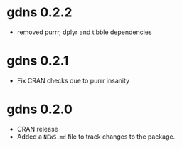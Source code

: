 # gdns 0.2.2

* removed purrr, dplyr and tibble dependencies

# gdns 0.2.1

* Fix CRAN checks due to purrr insanity

# gdns 0.2.0

* CRAN release
* Added a `NEWS.md` file to track changes to the package.
